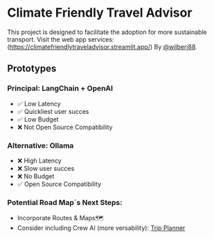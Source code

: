 # Climate Friendly Travel Advisor
This project is designed to facilitate the adoption for more sustainable transport.
Visit the web app services: (https://climatefriendlytraveladvisor.streamlit.app/)
By [@wilberj88](https://github.com/wilberj88).

## Prototypes

### Principal: LangChain + OpenAI 
- ✅ Low Latency 
- ✅ Quickliest user succes 
- ✅ Low Budget 
- ❌ Not Open Source Compatibility


### Alternative: Ollama 
- ❌ High Latency
- ❌ Slow user succes
- ❌ No Budget
- ✅ Open Source Compatibility 


### Potential Road Map´s Next Steps:
- Incorporate Routes & Maps🗺️ 
- Consider including Crew AI (more versability): [Trip Planner](https://github.com/joaomdmoura/crewAI-examples/tree/main/trip_planner)
